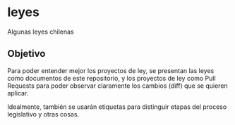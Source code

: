 # leyes
Algunas leyes chilenas 

## Objetivo
Para poder entender mejor los proyectos de ley, se presentan las
leyes como documentos de este repositorio, y los proyectos de ley
como Pull Requests para poder observar claramente los cambios (diff)
que se quieren aplicar.

Idealmente, también se usarán etiquetas para distinguir etapas del 
proceso legislativo y otras cosas.
